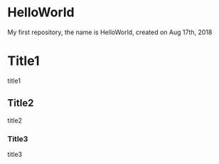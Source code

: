 # HelloWorld
My first repository, the name is HelloWorld, created on Aug 17th, 2018
# Title1
title1
## Title2
title2
### Title3
title3
